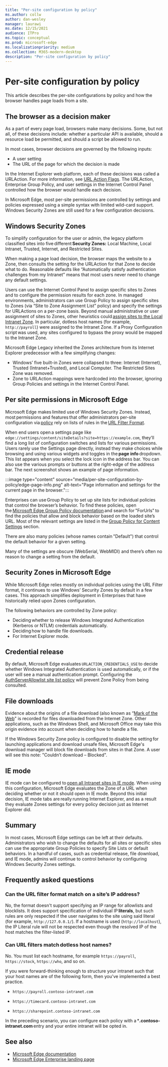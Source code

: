 ```yaml
---
title: "Per-site configuration by policy"
ms.author: collw
author: dan-wesley
manager: laurawi
ms.date: 12/15/2021
audience: ITPro
ms.topic: conceptual
ms.prod: microsoft-edge
ms.localizationpriority: medium
ms.collection: M365-modern-desktop
description: "Per-site configuration by policy"
---
```

# Per-site configuration by policy

This article describes the per-site configurations by policy and how the browser handles page loads from a site.

## The browser as a decision maker

As a part of every page load, browsers make many decisions. Some, but not all, of these decisions include: whether a particular API is available, should a resource load be permitted, and should a script be allowed to run.

In most cases, browser decisions are governed by the following inputs:

- A user setting
- The URL of the page for which the decision is made

In the Internet Explorer web platform, each of these decisions was called a URLAction. For more information, see [URL Action Flags](/previous-versions/windows/internet-explorer/ie-developer/platform-apis/ms537178%28v%3dvs.85%29). The URLAction, Enterprise Group Policy, and user settings in the Internet Control Panel controlled how the browser would handle each decision.  

In Microsoft Edge, most per-site permissions are controlled by settings and policies expressed using a simple syntax with limited wild-card support. Windows Security Zones are still used for a few configuration decisions.

## Windows Security Zones

To simplify configuration for the user or admin, the legacy platform classified sites into five different **Security Zones:** Local Machine, Local Intranet, Trusted, Internet, and Restricted Sites.

When making a page load decision, the browser maps the website to a Zone, then consults the setting for the URLAction for that Zone to decide what to do. Reasonable defaults like “Automatically satisfy authentication challenges from my Intranet” means that most users never need to change any default settings.

Users can use the Internet Control Panel to assign specific sites to Zones and to configure the permission results for each zone. In managed environments, administrators can use Group Policy to assign specific sites to Zones (via “Site to Zone Assignment List” policy) and specify the settings for URLActions on a per-zone basis. Beyond manual administrative or user assignment of sites to Zones, other heuristics could [assign sites to the Local Intranet Zone](/archive/blogs/ieinternals/the-intranet-zone). In particular, dotless host names (for example, `http://payroll`) were assigned to the Intranet Zone. If a Proxy Configuration script was used, any sites configured to bypass the proxy would be mapped to the Intranet Zone.

Microsoft Edge Legacy inherited the Zones architecture from its Internet Explorer predecessor with a few simplifying changes:

- Windows’ five built-in Zones were collapsed to three: Internet (Internet), Trusted (Intranet+Trusted), and Local Computer. The Restricted Sites Zone was removed.
- Zone to URLAction mappings were hardcoded into the browser, ignoring Group Policies and settings in the Internet Control Panel.

## Per site permissions in Microsoft Edge

Microsoft Edge makes limited use of Windows Security Zones. Instead, most permissions and features that offer administrators per-site configuration via [policy](/deployedge/microsoft-edge-policies) rely on lists of rules in the [URL Filter Format](/DeployEdge/edge-learnmmore-url-list-filter%20format).

When end users open a settings page like `edge://settings/content/siteDetails?site=https://example.com`, they’ll find a long list of configuration switches and lists for various permissions. Users rarely use the Settings page directly, instead they make choices while browsing and using various widgets and toggles in the **page info** dropdown. This list appears when you select the lock icon in the address bar. You can also use the various prompts or buttons at the right-edge of the address bar. The next screenshot shows an example of page information.

:::image type="content" source="media/per-site-configuration-by-policy/edge-page-info.png" alt-text="Page information and settings for the current page in the browser.":::

Enterprises can use Group Policy to set up site lists for individual policies that control the browser’s behavior. To find these policies, open the [Microsoft Edge Group Policy documentation](/deployedge/microsoft-edge-policies) and search for "ForUrls" to find the policies that allow and block behavior based on the loaded site’s URL. Most of the relevant settings are listed in the [Group Policy for Content Settings](/deployedge/microsoft-edge-policies#content-settings) section.

There are also many policies (whose names contain "Default") that control the default behavior for a given setting.

Many of the settings are obscure (WebSerial, WebMIDI) and there’s often no reason to change a setting from the default.

## Security Zones in Microsoft Edge

While Microsoft Edge relies mostly on individual policies using the URL Filter format, it continues to use Windows’ Security Zones by default in a few cases. This approach simplifies deployment in Enterprises that have historically relied upon Zones configuration.

The following behaviors are controlled by Zone policy:

- Deciding whether to release Windows Integrated Authentication (Kerberos or NTLM) credentials automatically.
- Deciding how to handle file downloads.
- For Internet Explorer mode.

## Credential release

By default, Microsoft Edge evaluates `URLACTION_CREDENTIALS_USE` to decide whether Windows Integrated Authentication is used automatically, or if the user will see a manual authentication prompt. Configuring the [AuthServerAllowlist site list policy](/deployedge/microsoft-edge-policies#authserverallowlist) will prevent Zone Policy from being consulted.

## File downloads

Evidence about the origins of a file download (also known as “[Mark of the Web](https://textslashplain.com/2016/04/04/downloads-and-the-mark-of-the-web/)" is recorded for files downloaded from the Internet Zone. Other applications, such as the Windows Shell, and Microsoft Office may take this origin evidence into account when deciding how to handle a file.

If the Windows Security Zone policy is configured to disable the setting for launching applications and download unsafe files, Microsoft Edge's download manager will block file downloads from sites in that Zone. A user will see this note: "Couldn’t download – Blocked".  

## IE mode

IE mode can be configured to [open all Intranet sites in IE mode](/deployedge/edge-ie-mode#configure-all-intranet-sites). When using this configuration, Microsoft Edge evaluates the Zone of a URL when deciding whether or not it should open in IE mode. Beyond this initial decision, IE mode tabs are really running Internet Explorer, and as a result they evaluate Zones settings for every policy decision just as Internet Explorer did.

## Summary

In most cases, Microsoft Edge settings can be left at their defaults. Administrators who wish to change the defaults for all sites or specific sites can use the appropriate Group Policies to specify Site Lists or default behaviors. In a handful of cases, such as credential release, file download, and IE mode, admins will continue to control behavior by configuring Windows Security Zones settings.

## Frequently asked questions

### Can the URL filter format match on a site’s IP address?

No, the format doesn't support specifying an IP range for allowlists and blocklists. It does support specification of individual IP **literals**, but such rules are only respected if the user navigates to the site using said literal (for example, `http://127.0.0.1/`). If a hostname is used (`http://localhost`), the IP Literal rule will not be respected even though the resolved IP of the host matches the filter-listed IP.

### Can URL filters match dotless host names?

No. You must list each hostname, for example `https://payroll`, `https://stock`, `https://who`, and so on.

If you were forward-thinking enough to structure your intranet such that your host names are of the following form, then you've implemented a best practice.

- `https://payroll.contoso-intranet.com`

- `https://timecard.contoso-intranet.com`

- `https://sharepoint.contoso-intranet.com`

In the preceding scenario, you can configure each policy with a ***.contoso-intranet.com** entry and your entire intranet will be opted in.

## See also

- [Microsoft Edge documentation](./index.yml)
- [Microsoft Edge Enterprise landing page](https://aka.ms/EdgeEnterprise)

